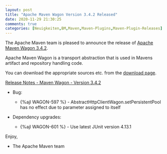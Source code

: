 ```yaml
---
layout: post
title: "Apache Maven Wagon Version 3.4.2 Released"
date: 2020-11-29 21:30:25
comments: true
categories: [Neuigkeiten,BM,Maven,Maven-Plugins,Maven-Plugin-Releases]
---
```

The Apache Maven team is pleased to announce the release of 
[Apache Maven Wagon 3.4.2](https://maven.apache.org/wagon/).

Apache Maven Wagon is a transport abstraction that is used in Mavens
artifact and repository handling code.

You can download the appropriate sources etc. from the [download page](https://maven.apache.org/wagon/download.cgi).

<!-- more -->

[Release Notes - Maven Wagon - Version 3.4.2](https://issues.apache.org/jira/secure/ReleaseNote.jspa?projectId=12318122&version=12348348)

* Bug:

  * {%ajl WAGON-597 %} - AbstractHttpClientWagon.setPersistentPool has no effect due to parameter assigned to itself

* Dependency upgrades:

  * {%ajl WAGON-601 %} - Use latest JUnit version 4.13.1

Enjoy,

- The Apache Maven team

